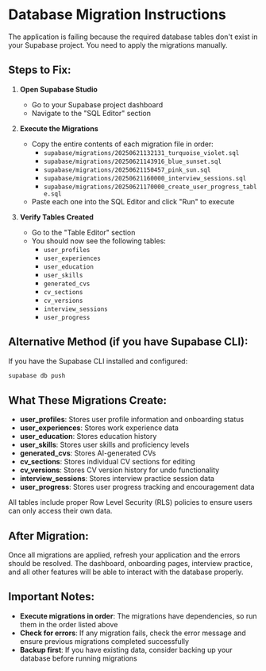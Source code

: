 # Database Migration Instructions

The application is failing because the required database tables don't exist in your Supabase project. You need to apply the migrations manually.

## Steps to Fix:

1. **Open Supabase Studio**
   - Go to your Supabase project dashboard
   - Navigate to the "SQL Editor" section

2. **Execute the Migrations**
   - Copy the entire contents of each migration file in order:
     - `supabase/migrations/20250621132131_turquoise_violet.sql`
     - `supabase/migrations/20250621143916_blue_sunset.sql`
     - `supabase/migrations/20250621150457_pink_sun.sql`
     - `supabase/migrations/20250621160000_interview_sessions.sql`
     - `supabase/migrations/20250621170000_create_user_progress_table.sql`
   - Paste each one into the SQL Editor and click "Run" to execute

3. **Verify Tables Created**
   - Go to the "Table Editor" section
   - You should now see the following tables:
     - `user_profiles`
     - `user_experiences`
     - `user_education`
     - `user_skills`
     - `generated_cvs`
     - `cv_sections`
     - `cv_versions`
     - `interview_sessions`
     - `user_progress`

## Alternative Method (if you have Supabase CLI):

If you have the Supabase CLI installed and configured:

```bash
supabase db push
```

## What These Migrations Create:

- **user_profiles**: Stores user profile information and onboarding status
- **user_experiences**: Stores work experience data
- **user_education**: Stores education history
- **user_skills**: Stores user skills and proficiency levels
- **generated_cvs**: Stores AI-generated CVs
- **cv_sections**: Stores individual CV sections for editing
- **cv_versions**: Stores CV version history for undo functionality
- **interview_sessions**: Stores interview practice session data
- **user_progress**: Stores user progress tracking and encouragement data

All tables include proper Row Level Security (RLS) policies to ensure users can only access their own data.

## After Migration:

Once all migrations are applied, refresh your application and the errors should be resolved. The dashboard, onboarding pages, interview practice, and all other features will be able to interact with the database properly.

## Important Notes:

- **Execute migrations in order**: The migrations have dependencies, so run them in the order listed above
- **Check for errors**: If any migration fails, check the error message and ensure previous migrations completed successfully
- **Backup first**: If you have existing data, consider backing up your database before running migrations
